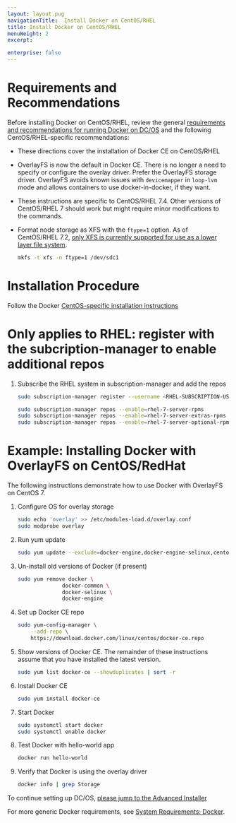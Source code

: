 ```yaml
---
layout: layout.pug
navigationTitle:  Install Docker on CentOS/RHEL
title: Install Docker on CentOS/RHEL
menuWeight: 2
excerpt:

enterprise: false
---
```


# Requirements and Recommendations

Before installing Docker on CentOS/RHEL, review the general [requirements and recommendations for running Docker on DC/OS][1] and the following CentOS/RHEL-specific recommendations:

* These directions cover the installation of Docker CE on CentOS/RHEL

* OverlayFS is now the default in Docker CE. There is no longer a need to specify or configure the overlay driver. Prefer the OverlayFS storage driver. OverlayFS avoids known issues with `devicemapper` in `loop-lvm` mode and allows containers to use docker-in-docker, if they want.

* These instructions are specific to CentOS/RHEL 7.4. Other versions of CentOS/RHEL 7 should work but might require minor modifications to the commands.

* Format node storage as XFS with the `ftype=1` option. As of CentOS/RHEL 7.2, [only XFS is currently supported for use as a lower layer file system][2].

    ```bash
    mkfs -t xfs -n ftype=1 /dev/sdc1
    ```

# Installation Procedure

Follow the Docker [CentOS-specific installation instructions][3]


# Only applies to RHEL: register with the subcription-manager to enable additional repos

1.  Subscribe the RHEL system in subscription-manager and add the repos

    ```bash
    sudo subscription-manager register --username <RHEL-SUBSCRIPTION-USERNAME> --password ******** --auto-attach

    sudo subscription-manager repos --enable=rhel-7-server-rpms
    sudo subscription-manager repos --enable=rhel-7-server-extras-rpms
    sudo subscription-manager repos --enable=rhel-7-server-optional-rpms
    ```

# Example: Installing Docker with OverlayFS on CentOS/RedHat

The following instructions demonstrate how to use Docker with OverlayFS on CentOS 7.

1.  Configure OS for overlay storage

    ```bash
    sudo echo 'overlay' >> /etc/modules-load.d/overlay.conf
    sudo modprobe overlay
    ```

1.  Run yum update

    ```bash
    sudo yum update --exclude=docker-engine,docker-engine-selinux,centos-release* --assumeyes --tolerant
    ```

1.  Un-install old versions of Docker (if present)

    ```bash
    sudo yum remove docker \
                  docker-common \
                  docker-selinux \
                  docker-engine
    ```

1.  Set up Docker CE repo

    ```bash
    sudo yum-config-manager \
        --add-repo \
        https://download.docker.com/linux/centos/docker-ce.repo
    ```

1.  Show versions of Docker CE. The remainder of these instructions assume that you have installed the latest version.

    ```bash
    sudo yum list docker-ce --showduplicates | sort -r
    ```

1.  Install Docker CE

    ```bash
    sudo yum install docker-ce
    ```

1.  Start Docker

    ```bash
    sudo systemctl start docker
    sudo systemctl enable docker
    ```

1.  Test Docker with hello-world app

    ```bash
    docker run hello-world
    ```

1.  Verify that Docker is using the overlay driver

    ```bash
    docker info | grep Storage
    ```

To continue setting up DC/OS, [please jump to the Advanced Installer][4]


For more generic Docker requirements, see [System Requirements: Docker][1].

[1]: /1.11/installing/oss/custom/system-requirements/#docker
[2]: https://access.redhat.com/documentation/en-US/Red_Hat_Enterprise_Linux/7/html/7.2_Release_Notes/technology-preview-file_systems.html
[3]: https://docs.docker.com/install/linux/docker-ce/centos/
[4]: /1.11/installing/oss/custom/advanced/
